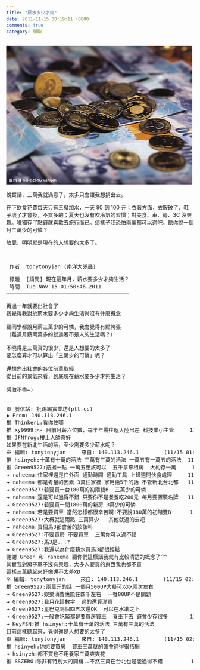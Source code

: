 ```yaml
---
title: "薪水多少才夠"
date: 2011-11-15 00:19:11 +0800
comments: true
category: 閒聊
---
```


![](/images/slum-area/6_202669225_m.jpg)

說實話，三萬我就滿意了，太多只會讓我想捐出去。

在下飲食花費每天只有三餐加水，一天 90 到 100 元；衣著方面，衣服破了、鞋子壞了才會換，不買多的；夏天也沒有吹冷氣的習慣；對美食、車、房、3C 沒興趣。唯獨存了點錢就喜歡去旅行而已。這樣子我恐怕兩萬都可以過吧。聽你說一個月三萬少的可憐？</pre><pre>放屁，明明就是現在的人想要的太多了。

<pre> 作者  tonytonyjan (南洋大兜蟲)                                     站內  ask</pre><pre> 標題  [請問] 現在這年月，薪水要多少才夠生活？<br /> 時間  Tue Nov 15 01:50:46 2011<br />───────────────────────────────────────<br /><br />再過一年就要出社會了<br />我覺得我對於薪水要多少才夠生活尚沒有什麼概念<br /><br />聽同學都說月薪三萬少的可憐，我會覺得有點誇張<br />（難道月薪兩萬多的就過著不是人的生活嗎？）<br /><br />不曉得是三萬真的很少，還是人想要的太多了<br />要怎麼算才可以算出「三萬少的可憐」呢？<br /><br />還想向出社會的各位前輩取經<br />從目前的景氣來看，到底現在薪水要多少才夠生活？<br /><br />感激不盡=)<br /><br />--<br />※ 發信站: 批踢踢實業坊(ptt.cc)<br />◆ From: 140.113.246.1<br />推 ThinkerL:看你住哪                                               11/15 01:51<br />推 xy9999:&lt;- 目前月薪六位數，每半年需往返大陸出差 科技業小主管     11/15 01:52<br />推 JFNfrog:樓上人帥真好                                            11/15 01:53<br />如果要在新北生活的話，至少需要多少薪水呢？<br />※ 編輯: tonytonyjan     來自: 140.113.246.1        (11/15 01:55)<br />推 hsinyeh:十萬有十萬的活法 三萬有三萬的活法 一萬五有一萬五的活法  11/15 01:57<br />推 Green9527:拮据一點 一萬五應該可以  五千拿來租房  大約存一萬     11/15 02:00<br />&rarr; raheema:住家裡還是住外面 通勤時間 通勤工具 上班週間伙食處理     11/15 02:00<br />&rarr; raheema:都是考量的因素 3萬住家裡 家用給5千的話 不管新北台北都   11/15 02:00<br />&rarr; Green9527:若要買一台180萬的初階雙B  三萬少的可憐                11/15 02:00<br />&rarr; raheema:還是可以過得不錯 只要你不是餐餐吃200元 每月要置裝名牌   11/15 02:01<br />&rarr; Green9527:若要買一間1800萬的新房 3萬少的可憐                    11/15 02:01<br />&rarr; raheema:若是要買車 當然怎樣都很辛苦啊!不要說180萬的初階雙B      11/15 02:01<br />&rarr; Green9527:大概就這兩點 三萬算少   其他就過的去吧                11/15 02:01<br />&rarr; raheema:買個馬3都會苦的該該叫                                   11/15 02:02<br />&rarr; Green9527:不要買房 不要買車  三萬你可以過不錯                   11/15 02:02<br />&rarr; Green9527:馬3是...?                                             11/15 02:02<br />&rarr; Green9527:我還以為什麼薪水買馬3都很輕鬆                         11/15 02:02<br />謝謝 Green 和 raheema 聽你們這樣講我就有比較清楚的概念了^^<br />其實我對房子車子沒有興趣，大多人要買的東西我也都不買<br />這樣三萬聽起來好像還不太差XD<br />※ 編輯: tonytonyjan     來自: 140.113.246.1        (11/15 02:08)<br />推 Green9527:兩萬元的話 一個月500UP大餐可以吃兩次左右              11/15 02:10<br />&rarr; Green9527:娛樂消費應能在四千左右  一餐80UP不是問題              11/15 02:11<br />&rarr; Green9527:我月花這數字  過的還算滿意                            11/15 02:11<br />&rarr; Green9527:星巴克喝個四五次還OK  可以在水準之上                  11/15 02:12<br />&rarr; Green9527:一般會吃緊都是要買房買車  養車下去 錢會少存很多       11/15 02:13<br />&rarr; KeyFSN:推 hsinyeh:十萬有十萬的活法 三萬有三萬的活法             11/15 02:16<br />目前這樣聽起來，覺得還是人想要的太多了<br />※ 編輯: tonytonyjan     來自: 140.113.246.1        (11/15 02:18)<br />推 hsinyeh:你想要買房  買車三萬就的確會過得很拮据                  11/15 02:23<br />&rarr; hsinyeh:都不買也不用養家三萬爽爽花                              11/15 02:23<br />推 SSZERO:除非有特別大的開銷..不然三萬在台北也是能過得不錯         11/15 02:24</pre>
